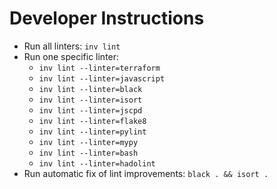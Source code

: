 <!-- 
Copyright 2022 Google LLC

Licensed under the Apache License, Version 2.0 (the "License");
you may not use this file except in compliance with the License.
You may obtain a copy of the License at

     http://www.apache.org/licenses/LICENSE-2.0

Unless required by applicable law or agreed to in writing, software
distributed under the License is distributed on an "AS IS" BASIS,
WITHOUT WARRANTIES OR CONDITIONS OF ANY KIND, either express or implied.
See the License for the specific language governing permissions and
limitations under the License. 
-->

# Developer Instructions

- Run all linters: `inv lint`
- Run one specific linter:
  - `inv lint --linter=terraform`
  - `inv lint --linter=javascript`
  - `inv lint --linter=black`
  - `inv lint --linter=isort`
  - `inv lint --linter=jscpd`
  - `inv lint --linter=flake8`
  - `inv lint --linter=pylint`
  - `inv lint --linter=mypy`
  - `inv lint --linter=bash`
  - `inv lint --linter=hadolint`
- Run automatic fix of lint improvements: `black . && isort .`
